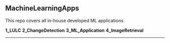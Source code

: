 ## MachineLearningApps
This repo covers all in-house developed ML applications

**1_LULC**
**2_ChangeDetection**
**3_ML_Application**
**4_ImageRetrieval**

---